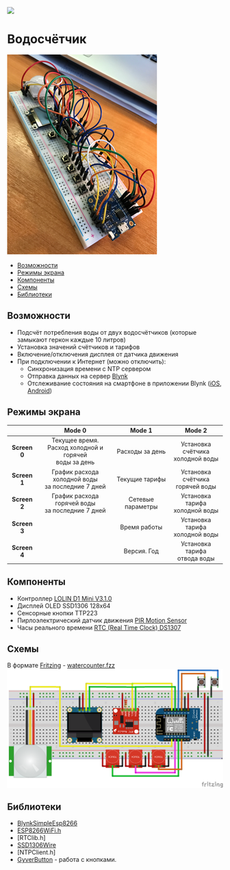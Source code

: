 <img src="https://img.shields.io/badge/version-0.1-green">

# Водосчётчик

<img src="img/Watercounter_01.png">

- [Возможности](https://github.com/killadog/WaterCounter/blob/main/README.md#%D0%B2%D0%BE%D0%B7%D0%BC%D0%BE%D0%B6%D0%BD%D0%BE%D1%81%D1%82%D0%B8)
- [Режимы экрана](https://github.com/killadog/WaterCounter/blob/main/README.md#%D1%80%D0%B5%D0%B6%D0%B8%D0%BC%D1%8B-%D1%8D%D0%BA%D1%80%D0%B0%D0%BD%D0%B0)
- [Компоненты](https://github.com/killadog/WaterCounter/blob/main/README.md#%D0%BA%D0%BE%D0%BC%D0%BF%D0%BE%D0%BD%D0%B5%D0%BD%D1%82%D1%8B)
- [Схемы](https://github.com/killadog/WaterCounter/blob/main/README.md#%D1%81%D1%85%D0%B5%D0%BC%D1%8B)
- [Библиотеки](https://github.com/killadog/WaterCounter/blob/main/README.md#%D0%B1%D0%B8%D0%B1%D0%BB%D0%B8%D0%BE%D1%82%D0%B5%D0%BA%D0%B8)

## Возможности
- Подсчёт потребления воды от двух водосчётчиков (которые замыкают геркон каждые 10 литров)
- Установка значений счётчиков и тарифов
- Включение/отключения дисплея от датчика движения
- При подключении к Интернет (можно отключить):
  - Синхронизация времени с NTP сервером 
  - Отправка данных на сервер [Blynk](https://blynk.io/)
  - Отслеживание состояния на смартфоне в приложении Blynk ([iOS](https://apps.apple.com/us/app/blynk-iot-for-arduino-esp32/id808760481), [Android](https://play.google.com/store/apps/details?id=cc.blynk&hl=en_US))

## Режимы экрана

||**Mode 0**|**Mode 1** |**Mode 2**|
|:---:|:---:|:---:|:---:|
|**Screen 0**|Текущее время. <br /> Расход холодной и горячей <br /> воды за день|Расходы за день|Установка счётчика <br /> холодной воды|
|**Screen 1**|График расхода холодной воды <br /> за последние 7 дней|Текущие тарифы|Установка счётчика <br /> горячей воды|
|**Screen 2**|График расхода горячей воды <br /> за последние 7 дней|Сетевые параметры|Установка тарифа <br /> холодной воды|
|**Screen 3**||Время работы|Установка тарифа <br /> холодной воды|
|**Screen 4**||Версия. Год|Установка тарифа <br /> отвода воды|

## Компоненты
- Контроллер [LOLIN D1 Mini V3.1.0](https://www.wemos.cc/en/latest/d1/d1_mini.html)
- Дисплей OLED SSD1306 128x64
- Сенсорные кнопки TTP223
- Пирлоэлектрический датчик движения [PIR Motion Sensor](https://robotdyn.com/pir-motion-sensor.html)
- Часы реального времени [RTC (Real Time Clock) DS1307](https://robotdyn.com/rtc-real-time-clock-ds1307-module.html)

## Схемы
В формате [Fritzing](https://fritzing.org/) - [watercounter.fzz](https://github.com/killadog/WaterCounter/tree/main/img/watercounter.fzz)
<img src="img/watercounter_02.png">

## Библиотеки

- [BlynkSimpleEsp8266](https://github.com/blynkkk/blynk-library)
- [ESP8266WiFi.h](https://github.com/esp8266/Arduino/tree/master/libraries/ESP8266WiFi)
- [RTClib.h]
- [SSD1306Wire](https://github.com/ThingPulse/esp8266-oled-ssd1306)
- [NTPClient.h]
- [GyverButton](https://github.com/AlexGyver/GyverLibs/tree/master/GyverButton) - работа с кнопками.
